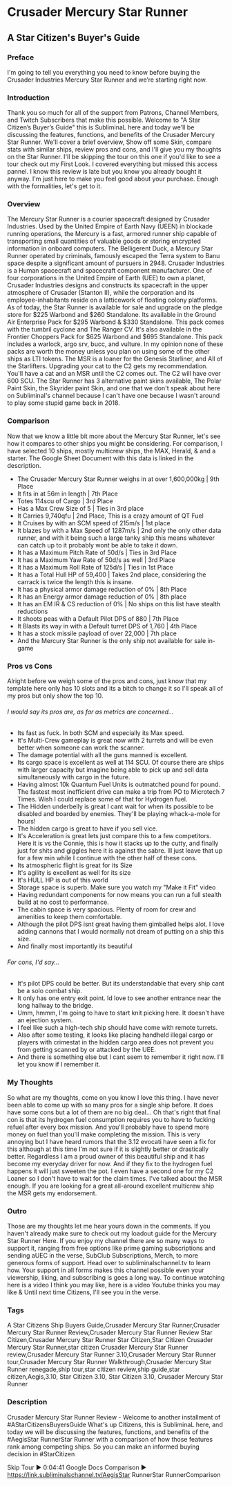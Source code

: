 # Crusader Mercury Star Runner
## A Star Citizen's Buyer's Guide

### Preface
I'm going to tell you everything you need to know before buying the Crusader Industries Mercury Star Runner and we’re starting right now.

### Introduction
Thank you so much for all of the support from Patrons, Channel Members, and Twitch Subscribers that make this possible. Welcome to "A Star Citizen’s Buyer’s Guide" this is SubliminaL here and today we'll be discussing the features, functions, and benefits of the Crusader Mercury Star Runner. We'll cover a brief overview, Show off some Skin, compare stats with similar ships, review pros and cons, and I'll give you my thoughts on the Star Runner. I'll be skipping the tour on this one if you'd like to see a tour check out my First Look. I covered everything but missed this access pannel. I know this review is late but you know you already bought it anyway. I'm just here to make you feel good about your purchase. Enough with the formalities, let's get to it.

[comment]: # (*New citizens, can use my referral code on screen or the link in the description to reserve their 5000aUEC in the PU, no pledge necessary.*)

### Overview
The Mercury Star Runner is a courier spacecraft designed by Crusader Industries. Used by the United Empire of Earth Navy (UEEN) in blockade running operations, the Mercury is a fast, armored runner ship capable of transporting small quantities of valuable goods or storing encrypted information in onboard computers. The Belligerent Duck, a Mercury Star Runner operated by criminals, famously escaped the Terra system to Banu space despite a significant amount of pursuers in 2948.
Crusader Industries is a Human spacecraft and spacecraft component manufacturer. One of four corporations in the United Empire of Earth (UEE) to own a planet, Crusader Industries designs and constructs its spacecraft in the upper atmosphere of Crusader (Stanton II), while the corporation and its employee-inhabitants reside on a latticework of floating colony platforms.
As of today, the Star Runner is  available for sale and upgrade on the pledge store for $225 Warbond and $260 Standalone. Its available in the Ground Air Enterprise Pack for $295 Warbond & $330 Standalone. This pack comes with the tumbril cyclone and The Ranger CV. It's also available in the Frontier Choppers Pack for $625 Warbond and $695 Standalone. This pack includes a warlock, argo srv, bucc, and vulture. In my opinion none of these packs are worth the money unless you plan on using some of the other ships as LTI tokens. The MSR is a loaner for the Genesis Starliner, and All of the Starlifters. Upgrading your cat to the C2 gets my recommendation. You'll have a cat and an MSR until the C2 comes out. The C2 will have over 600 SCU. The Star Runner has 3 alternative paint skins available, The Polar Paint Skin, the Skyrider paint Skin, and one that we don't speak about here on Subliminal's channel because I can't have one because I wasn't around to play some stupid game back in 2018.

[comment]: # (### Exterior If you'd like to skip this tour the time stamp is on screen and in the description. The first thing we notice is the very large size 5 hardpoint with a fixed Laser Repeater under the nose. Above that we can see 4 size 2 Proprietary hardpoints found exclusively on the Star Runner series, This isn't the stock loadout by the way, if you'd like to know more about mine check out this video. Here we can see the intakes and our retro thrusters glowing. This is my favorite aesthetic feature of the Star Runner series. Above these we can see the size 4 proprietary missile rack. And further up we can see the manned turret with 2 size distortion cannons. Moving on beneath the hull we have another size 4 missile rack with 2 size 3 missiles. Just behind this we can see the tracked landing gear exclusive to the Star Runner series. Here we can see the Star Runners wings are tucked away in landing mode. Around the rear we can see the dual main thrusters. Underneath here is where we have the main and only entrance into the Star Runner. The port side is equipped the same as the starboard side. ### Interior Let's take a look inside. As we close the door we'll turn around to see where the quantum drive is stored. Heading back into the cabin, On the port side we have armor storage. Next to this we have a head that features, a space shitter, a shower, first aid kit, sink and mirror. Next to this we have 2 beds that can be used to log out in. On the Starboard side we have where our torpedos will be stored. There is also a small station here with some server storage underneath. If you know Let me know in the comments what we will be able to do here once this is all fully functional. Next we have amenities like what looks like a space kurig but no nozzeltron. Next to this we have a munitions locker with 4 weapon racks. The turret is located in the middle of the cabin. Inside we can see that the turret doesn't have a great view but its not terrible. The Turret features a 2D radar and 4 MFDs, but no ejection feature. Lets head toward the flight deck. It does have a door to separate the pilot from the rest of the crew. On our way up we can see that there is a hidden compartment labeled Radar. The port side has shield 1, power plant 1, and life support. the starboard side has shield 2 and power plant 2. Getting closer to the cockpit we have our last set of component housings that house our coolers. Alright finally we've made our way to the cockpit, up top we have annunciator panels, below this a 3D radar, and 4 MFDs underneath. The Mercury Star Runner does not yet have an ejection system.)


### Comparison
Now that we know a little bit more about the Mercury Star Runner, let's see how it compares to other ships you might be considering. For comparison, I have selected 10 ships, mostly multicrew ships, the MAX, Herald, & and a starter. The Google Sheet Document with this data is linked in the description.

* The Crusader Mercury Star Runner weighs in at  over 1,600,000kg | 9th Place
* It fits in at 56m in length | 7th Place
* Totes 114scu of Cargo | 3rd Place
* Has a Max Crew Size of 5 | Ties in 3rd place
* It Carries 9,740qfu | 2nd Place, This is a crazy amount of QT Fuel
* It Cruises by with an SCM speed of 215m/s | 1st place
* It blazes by with a Max Speed of 1287m/s | 2nd only the only other data runner, and with it being such a large tanky ship this means whatever can catch up to it probably wont be able to take it down.
* It has a Maximum Pitch Rate of 50d/s | Ties in 3rd Place
* It has a Maximum Yaw Rate of 50d/s as well | 3rd Place
* It has a Maximum Roll Rate of 125d/s | Ties in 1st Place
* It has a Total Hull HP of 59,400 | Takes 2nd place, considering the carrack is twice the length this is insane.
* It has a physical armor damage reduction of 0% | 8th Place
* It has an Energy armor damage reduction of 0% | 8th place
* It has an EM IR & CS reduction of 0% | No ships on this list have stealth reductions
* It shoots peas with a Default Pilot DPS of 880 | 7th Place
* It Blasts its way in with a Default turret DPS of 1,760 | 4th Place
* It has a stock missile payload of over 22,000 | 7th place
* And the Mercury Star Runner is the only ship not available for sale in-game

### Pros vs Cons
Alright before we weigh some of the pros and cons, just know that my template here only has 10 slots and its a bitch to change it so I'll speak all of my pros but only show the top 10.
###### I would say its pros are, as far as metrics are concerned...
* Its fast as fuck. In both SCM and especially its Max speed.
* It's Multi-Crew gameplay is great now with 2 turrets and will be even better when someone can work the scanner.
* The damage potential with all the guns manned is excellent.
* Its cargo space is excellent as well at 114 SCU. Of course there are ships with larger capacity but imagine being able to pick up and sell data simultaneously with cargo in the future.
* Having almost 10k Quantum Fuel Units is outmatched pound for pound. The fastest most inefficient drive can make a trip from PO to Microtech 7 Times. Wish I could replace some of that for Hydrogen fuel.
* The Hidden underbelly is great I cant wait for when its possible to be disabled and boarded by enemies. They'll be playing whack-a-mole for hours!
* The hidden cargo is great to have if you sell vice.
* It's Acceleration is great lets just compare this to a few competitors. Here it is vs the Connie, this is how it stacks up to the cutty, and finally just for shits and giggles here it is against the sabre. Ill just leave that up for a few min while I continue with the other half of these cons.
* Its atmospheric flight is great for its Size
* It's agility is excellent as well for its size
* It's HULL HP is out of this world
* Storage space is superb. Make sure you watch my "Make it Fit" video
* Having redundant components for now means you can run a full stealth build at no cost to performance.
* The cabin space is very spacious. Plenty of room for crew and amenities to keep them comfortable.
* Although the pilot DPS isnt great having them gimballed helps alot. I love adding cannons that I would normally not dream of putting on a ship this size.
* And finally most importantly its beautiful

###### For cons, I'd say...
* It's pilot DPS could be better. But its understandable that every ship cant be a solo combat ship.
* It only has one entry exit point. Id love to see another entrance near the long hallway to the bridge.
* Umm, hmmm, I'm going to have to start knit picking here. It doesn't have an ejection system.
* I feel like such a high-tech ship should have come with remote turrets.
* Also after some testing, it looks like placing handheld illegal cargo or players with crimestat in the hidden cargo area does not prevent you from getting scanned by or attacked by the UEE.
* And there is something else but I cant seem to remember it right now. I'll let you know if I remember it.

### My Thoughts
So what are my thoughts, come on you know I love this thing. I have never been able to come up with so many pros for a single ship before.  It does have some cons but a lot of them are no big deal... Oh that's right that final con is that its hydrogen fuel consumption requires you to have to fucking refuel after every box mission. And you'll probably have to spend more money on fuel than you'll make completing the mission. This is very annoying but I have heard rumors that the 3.12 evocati have seen a fix for this although at this time I'm not sure if it is slightly better or drastically better. Regardless I am a proud owner of this beautiful ship and it has become my everyday driver for now. And if they fix to the hydrogen fuel happens it will just sweeten the pot. I even have a second one for my C2 Loaner so I don't have to wait for the claim times. I've talked about the MSR enough. If you are looking for a great all-around excellent multicrew ship the MSR gets my endorsement.

### Outro
Those are my thoughts let me hear yours down in the comments. If you haven't already make sure to check out my loadout guide for the Mercury Star Runner Here. If you enjoy my channel there are so many ways to support it, ranging from free options like prime gaming subscriptions and sending aUEC in the verse, SubClub Subscriptions, Merch, to more generous forms of support. Head over to subliminalschannel.tv to learn how. Your support in all forms makes this channel possible even your viewership, liking, and subscribing is goes a long way. To continue watching here is a video I think you may like, here is a video Youtube thinks you may like & Until next time Citizens, I'll see you in the verse.

### Tags
A Star Citizens Ship Buyers Guide,Crusader Mercury Star Runner,Crusader Mercury Star Runner Review,Crusader Mercury Star Runner Review Star Citizen,Crusader Mercury Star Runner Star Citizen,Star Citizen Crusader Mercury Star Runner,star citizen Crusader Mercury Star Runner review,Crusader Mercury Star Runner 3.10,Crusader Mercury Star Runner tour,Crusader Mercury Star Runner Walkthrough,Crusader Mercury Star Runner renegade,ship tour,star citizen review,ship guide,star citizen,Aegis,3.10, Star Citizen 3.10, Star Citizen 3.10, Crusader Mercury Star Runner

### Description
Crusader Mercury Star Runner Review - Welcome to another installment of #AStarCitizensBuyersGuide What's up Citizens, this is SubliminaL here, and today we will be discussing the features, functions, and benefits of the #AegisStar RunnerStar Runner with a comparison of how those features rank among competing ships. So you can make an informed buying decision in #StarCitizen

Skip Tour ► 0:04:41
Google Docs Comparison ► https://link.subliminalschannel.tv/AegisStar RunnerStar RunnerComparison
